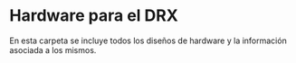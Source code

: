 # Hardware para el DRX

En esta carpeta se incluye todos los diseños de hardware y la información asociada a los mismos.